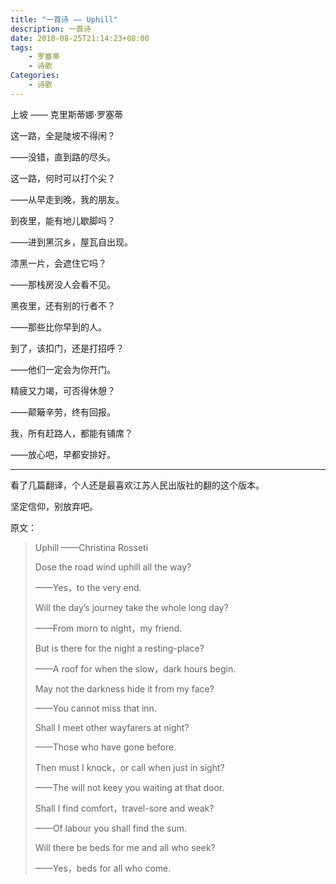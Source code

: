 ```yaml
---
title: "一首诗 —— Uphill"
description: 一首诗
date: 2018-08-25T21:14:23+08:00
tags:
    - 罗塞蒂
    - 诗歌
Categories:
    - 诗歌
---
```




上坡 —— 克里斯蒂娜·罗塞蒂





这一路，全是陡坡不得闲？

——没错，直到路的尽头。



这一路，何时可以打个尖？

——从早走到晚，我的朋友。



到夜里，能有地儿歇脚吗？

——进到黑沉乡，屋瓦自出现。



漆黑一片，会遮住它吗？

——那栈房没人会看不见。



黑夜里，还有别的行者不？

——那些比你早到的人。



到了，该扣门，还是打招呼？

——他们一定会为你开门。



精疲又力竭，可否得休憩？

——颠簸辛劳，终有回报。



我，所有赶路人，都能有铺席？

——放心吧，早都安排好。



------

看了几篇翻译，个人还是最喜欢江苏人民出版社的翻的这个版本。

坚定信仰，别放弃吧。

原文：

> Uphill ——Christina Rosseti
>
> Dose the road wind uphill all the way?
>
> ——Yes，to the very end.
>
> Will the day’s journey take the whole long day?
>
> ——From morn to night，my friend.
>
> But is there for the night a resting-place?
>
> ——A roof for when the slow，dark hours begin.
>
> May not the darkness hide it from my face?
>
> ——You cannot miss that inn.
>
> Shall I meet other wayfarers at night?
>
> ——Those who have gone before.
>
> Then must I knock，or call when just in sight?
>
> ——The will not keey you waiting at that door.
>
> Shall I find comfort，travel-sore and weak?
>
> ——Of labour you shall find the sum.
>
> Will there be beds for me and all who seek?
>
> ——Yes，beds for all who come.